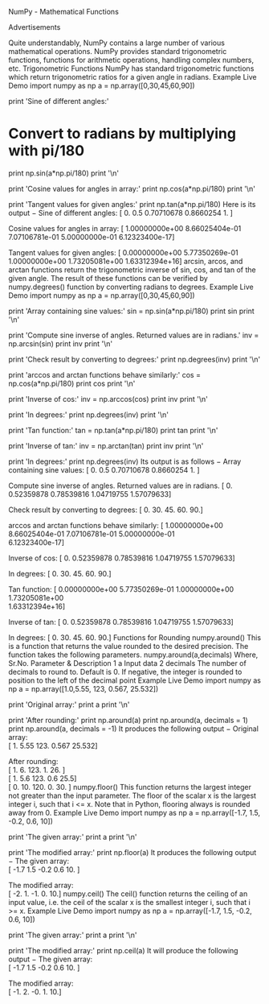 
NumPy - Mathematical Functions

Advertisements



Quite understandably, NumPy contains a large number of various mathematical operations. NumPy provides standard trigonometric functions, functions for arithmetic operations, handling complex numbers, etc.
Trigonometric Functions
NumPy has standard trigonometric functions which return trigonometric ratios for a given angle in radians.
Example
 Live Demo
import numpy as np 
a = np.array([0,30,45,60,90]) 

print 'Sine of different angles:' 
# Convert to radians by multiplying with pi/180 
print np.sin(a*np.pi/180) 
print '\n'  

print 'Cosine values for angles in array:' 
print np.cos(a*np.pi/180) 
print '\n'  

print 'Tangent values for given angles:' 
print np.tan(a*np.pi/180) 
Here is its output −
Sine of different angles:
[ 0.          0.5         0.70710678  0.8660254   1.        ]

Cosine values for angles in array:
[  1.00000000e+00   8.66025404e-01   7.07106781e-01   5.00000000e-01
   6.12323400e-17]                                                            

Tangent values for given angles:
[  0.00000000e+00   5.77350269e-01   1.00000000e+00   1.73205081e+00
   1.63312394e+16]
arcsin, arcos, and arctan functions return the trigonometric inverse of sin, cos, and tan of the given angle. The result of these functions can be verified by numpy.degrees() function by converting radians to degrees.
Example
 Live Demo
import numpy as np 
a = np.array([0,30,45,60,90]) 

print 'Array containing sine values:' 
sin = np.sin(a*np.pi/180) 
print sin 
print '\n'  

print 'Compute sine inverse of angles. Returned values are in radians.' 
inv = np.arcsin(sin) 
print inv 
print '\n'  

print 'Check result by converting to degrees:' 
print np.degrees(inv) 
print '\n'  

print 'arccos and arctan functions behave similarly:' 
cos = np.cos(a*np.pi/180) 
print cos 
print '\n'  

print 'Inverse of cos:' 
inv = np.arccos(cos) 
print inv 
print '\n'  

print 'In degrees:' 
print np.degrees(inv) 
print '\n'  

print 'Tan function:' 
tan = np.tan(a*np.pi/180) 
print tan
print '\n'  

print 'Inverse of tan:' 
inv = np.arctan(tan) 
print inv 
print '\n'  

print 'In degrees:' 
print np.degrees(inv) 
Its output is as follows −
Array containing sine values:
[ 0.          0.5         0.70710678  0.8660254   1.        ]

Compute sine inverse of angles. Returned values are in radians.
[ 0.          0.52359878  0.78539816  1.04719755  1.57079633] 

Check result by converting to degrees:
[  0.  30.  45.  60.  90.]

arccos and arctan functions behave similarly:
[  1.00000000e+00   8.66025404e-01   7.07106781e-01   5.00000000e-01          
   6.12323400e-17] 

Inverse of cos:
[ 0.          0.52359878  0.78539816  1.04719755  1.57079633] 

In degrees:
[  0.  30.  45.  60.  90.] 

Tan function:
[  0.00000000e+00   5.77350269e-01   1.00000000e+00   1.73205081e+00          
   1.63312394e+16]

Inverse of tan:
[ 0.          0.52359878  0.78539816  1.04719755  1.57079633]

In degrees:
[  0.  30.  45.  60.  90.]
Functions for Rounding
numpy.around()
This is a function that returns the value rounded to the desired precision. The function takes the following parameters.
numpy.around(a,decimals)
Where,
Sr.No.
Parameter & Description
1
a
Input data
2
decimals
The number of decimals to round to. Default is 0. If negative, the integer is rounded to position to the left of the decimal point
Example
 Live Demo
import numpy as np 
a = np.array([1.0,5.55, 123, 0.567, 25.532]) 

print 'Original array:' 
print a 
print '\n'  

print 'After rounding:' 
print np.around(a) 
print np.around(a, decimals = 1) 
print np.around(a, decimals = -1)
It produces the following output −
Original array:                                                               
[   1.       5.55   123.       0.567   25.532] 

After rounding:                                                               
[   1.    6.   123.    1.   26. ]                                               
[   1.    5.6  123.    0.6  25.5]                                          
[   0.    10.  120.    0.   30. ]
numpy.floor()
This function returns the largest integer not greater than the input parameter. The floor of the scalar x is the largest integer i, such that i <= x. Note that in Python, flooring always is rounded away from 0.
Example
 Live Demo
import numpy as np 
a = np.array([-1.7, 1.5, -0.2, 0.6, 10]) 

print 'The given array:' 
print a 
print '\n'  

print 'The modified array:' 
print np.floor(a)
It produces the following output −
The given array:                                                              
[ -1.7   1.5  -0.2   0.6  10. ]

The modified array:                                                           
[ -2.   1.  -1.   0.  10.]
numpy.ceil()
The ceil() function returns the ceiling of an input value, i.e. the ceil of the scalar x is the smallest integer i, such that i >= x.
Example
 Live Demo
import numpy as np 
a = np.array([-1.7, 1.5, -0.2, 0.6, 10]) 

print 'The given array:' 
print a 
print '\n'  

print 'The modified array:' 
print np.ceil(a)
It will produce the following output −
The given array:                                                              
[ -1.7   1.5  -0.2   0.6  10. ]

The modified array:                                                           
[ -1.   2.  -0.   1.  10.]


